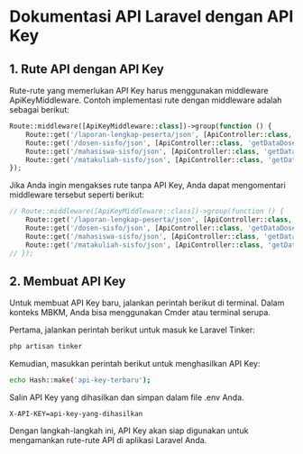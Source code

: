 


# Dokumentasi API Laravel dengan API Key

## 1. Rute API dengan API Key

Rute-rute yang memerlukan API Key harus menggunakan middleware ApiKeyMiddleware. Contoh implementasi rute dengan middleware adalah sebagai berikut:

```php
Route::middleware([ApiKeyMiddleware::class])->group(function () {
    Route::get('/laporan-lengkap-peserta/json', [ApiController::class, 'getValidatedLaporanLengkap']);
    Route::get('/dosen-sisfo/json', [ApiController::class, 'getDataDosenSisfo']);
    Route::get('/mahasiswa-sisfo/json', [ApiController::class, 'getDataMahasiswaSisfo']);
    Route::get('/matakuliah-sisfo/json', [ApiController::class, 'getDataMatakuliahSisfo']);
});
```
Jika Anda ingin mengakses rute tanpa API Key, Anda dapat mengomentari middleware tersebut seperti berikut:

```php
// Route::middleware([ApiKeyMiddleware::class])->group(function () {
    Route::get('/laporan-lengkap-peserta/json', [ApiController::class, 'getValidatedLaporanLengkap']);
    Route::get('/dosen-sisfo/json', [ApiController::class, 'getDataDosenSisfo']);
    Route::get('/mahasiswa-sisfo/json', [ApiController::class, 'getDataMahasiswaSisfo']);
    Route::get('/matakuliah-sisfo/json', [ApiController::class, 'getDataMataKuliahSisfo']);
// });
```
## 2. Membuat API Key

Untuk membuat API Key baru, jalankan perintah berikut di terminal. Dalam konteks MBKM, Anda bisa menggunakan Cmder atau terminal serupa.

Pertama, jalankan perintah berikut untuk masuk ke Laravel Tinker:

```bash
php artisan tinker
```
Kemudian, masukkan perintah berikut untuk menghasilkan API Key:

```bash
echo Hash::make('api-key-terbaru');
```
Salin API Key yang dihasilkan dan simpan dalam file .env Anda.

```env
X-API-KEY=api-key-yang-dihasilkan
```
Dengan langkah-langkah ini, API Key akan siap digunakan untuk mengamankan rute-rute API di aplikasi Laravel Anda.